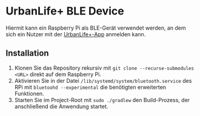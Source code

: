 # UrbanLife+ BLE Device

Hiermit kann ein Raspberry Pi als BLE-Gerät verwendet werden, an dem sich ein Nutzer mit der [UrbanLife+-App](https://github.com/hhontheim/UrbanLifePlusApp) anmelden kann.

## Installation

1. Klonen Sie das Repository rekursiv mit `git clone --recurse-submodules <URL>` direkt auf dem Raspberry Pi.
1. Aktivieren Sie in der Datei `/lib/systemd/system/bluetooth.service` des RPi mit `bluetoohd --experimental` die benötigten erweiterten Funktionen.
1. Starten Sie im Project-Root mit `sudo ./gradlew` den Build-Prozess, der anschließend die Anwendung startet.
